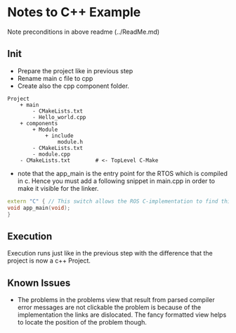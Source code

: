 # Notes to C++ Example
Note preconditions in above readme (../ReadMe.md)

## Init
- Prepare the project like in previous step
- Rename main c file to cpp
- Create also the cpp component folder.
``` text
Project
	+ main
		- CMakeLists.txt
		- Hello_world.cpp
	+ components
        + Module
            + include
                module.h
        - CMakeLists.txt
        - module.cpp
    - CMakeLists.txt 		# <- TopLevel C-Make
```
- note that the app_main is the entry point for the RTOS which is compiled in c. Hence you must add a following snippet in main.cpp in order to make it visible for the linker.
``` C++
extern "C" { // This switch allows the ROS C-implementation to find this main
void app_main(void);
}
```
## Execution
Execution runs just like in the previous step with the difference that the project is now a c++ Project.

## Known Issues
- The problems in the problems view that result from parsed compiler error messages are not clickable the problem is because of the implementation the  links are dislocated. The fancy formatted view helps to locate the position of the problem though. 


